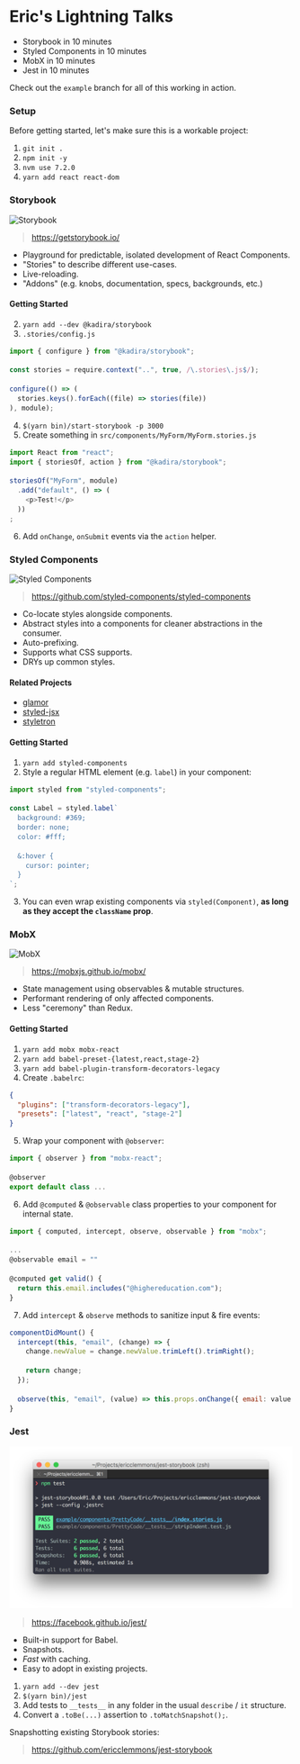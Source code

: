 # Eric's Lightning Talks

- Storybook in 10 minutes
- Styled Components in 10 minutes
- MobX in 10 minutes
- Jest in 10 minutes

Check out the `example` branch for all of this working in action.

### Setup

Before getting started, let's make sure this is a workable project:

1. `git init .`
2. `npm init -y`
3. `nvm use 7.2.0`
4. `yarn add react react-dom`

### Storybook

![Storybook](https://getstorybook.io/static/media/demo.f13d28a7.gif)
> https://getstorybook.io/

- Playground for predictable, isolated development of React Components.
- "Stories" to describe different use-cases.
- Live-reloading.
- "Addons" (e.g. knobs, documentation, specs, backgrounds, etc.)

#### Getting Started

2. `yarn add --dev @kadira/storybook`
3. `.stories/config.js`

  ```js
  import { configure } from "@kadira/storybook";

  const stories = require.context("..", true, /\.stories\.js$/);

  configure(() => (
    stories.keys().forEach((file) => stories(file))
  ), module);
  ```

4. `$(yarn bin)/start-storybook -p 3000`
5. Create something in `src/components/MyForm/MyForm.stories.js`

  ```js
  import React from "react";
  import { storiesOf, action } from "@kadira/storybook";

  storiesOf("MyForm", module)
    .add("default", () => (
      <p>Test!</p>
    ))
  ;
  ```
6. Add `onChange`, `onSubmit` events via the `action` helper.


### Styled Components

![Styled Components](https://github.com/styled-components/styled-components/raw/master/docs/assets/logo.png)
> https://github.com/styled-components/styled-components

- Co-locate styles alongside components.
- Abstract styles into a components for cleaner abstractions in the consumer.
- Auto-prefixing.
- Supports what CSS supports.
- DRYs up common styles.

#### Related Projects

- [glamor](https://github.com/threepointone/glamor)
- [styled-jsx](https://github.com/zeit/styled-jsx)
- [styletron](https://github.com/rtsao/styletron)


#### Getting Started

1. `yarn add styled-components`
2. Style a regular HTML element (e.g. `label`) in your component:

  ```js
  import styled from "styled-components";

  const Label = styled.label`
    background: #369;
    border: none;
    color: #fff;

    &:hover {
      cursor: pointer;
    }
  `;
  ```

3. You can even wrap existing components via `styled(Component)`,
   **as long as they accept the `className` prop**.

### MobX

![MobX](https://github.com/mobxjs/mobx/raw/master/docs/mobx.png)

> https://mobxjs.github.io/mobx/

- State management using observables & mutable structures.
- Performant rendering of only affected components.
- Less "ceremony" than Redux.

#### Getting Started

1. `yarn add mobx mobx-react`
2. `yarn add babel-preset-{latest,react,stage-2}`
3. `yarn add babel-plugin-transform-decorators-legacy`
4. Create `.babelrc`:

  ```json
  {
    "plugins": ["transform-decorators-legacy"],
    "presets": ["latest", "react", "stage-2"]
  }
  ```

5. Wrap your component with `@observer`:

  ```js
  import { observer } from "mobx-react";

  @observer
  export default class ...
  ```

6. Add `@computed` & `@observable` class properties to your component for
   internal state.

  ```js
  import { computed, intercept, observe, observable } from "mobx";

  ...
  @observable email = ""

  @computed get valid() {
    return this.email.includes("@highereducation.com");
  }
  ```

7. Add `intercept` & `observe` methods to sanitize input & fire events:

  ```js
  componentDidMount() {
    intercept(this, "email", (change) => {
      change.newValue = change.newValue.trimLeft().trimRight();

      return change;
    });

    observe(this, "email", (value) => this.props.onChange({ email: value }));
  }
  ```


### Jest

![Jest](https://github.com/ericclemmons/jest-storybook/raw/master/jest.png)
> https://facebook.github.io/jest/

- Built-in support for Babel.
- Snapshots.
- _Fast_ with caching.
- Easy to adopt in existing projects.

1. `yarn add --dev jest`
2. `$(yarn bin)/jest`
3. Add tests to `__tests__` in any folder in the usual `describe` / `it` structure.
4. Convert a `.toBe(...)` assertion to `.toMatchSnapshot();`.

Snapshotting existing Storybook stories:
> https://github.com/ericclemmons/jest-storybook
